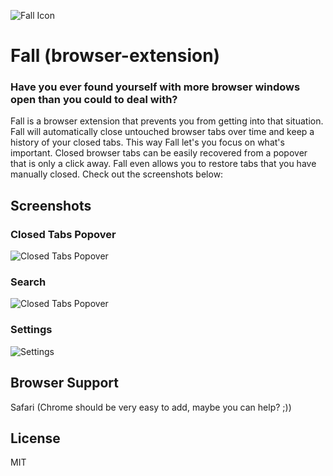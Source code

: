 ![ Fall Icon](https://s3-us-west-1.amazonaws.com/mrs3bucket/fall/Fall-256.png) 
# Fall (browser-extension)
### Have you ever found yourself with more browser windows open than you could to deal with?
Fall is a browser extension that prevents you from getting into that situation. Fall will 
automatically close untouched browser tabs over time and keep a history of your closed tabs. 
This way Fall let's you focus on what's important. Closed browser tabs can be easily recovered
from a popover that is only a click away. Fall even allows you to restore tabs that you have
manually closed. Check out the screenshots below:

## Screenshots
### Closed Tabs Popover
![Closed Tabs Popover](https://s3-us-west-1.amazonaws.com/mrs3bucket/fall/screenshot-tabs.png?new) 

### Search
![Closed Tabs Popover](https://s3-us-west-1.amazonaws.com/mrs3bucket/fall/screenshot-search.png?new) 

### Settings
![Settings](https://s3-us-west-1.amazonaws.com/mrs3bucket/fall/screenshot-settings.png?new) 

## Browser Support
Safari (Chrome should be very easy to add, maybe you can help? ;))

## License
MIT
